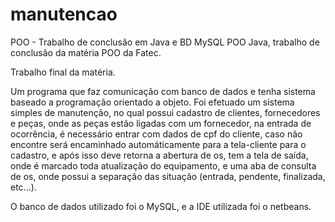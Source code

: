 # manutencao
POO - Trabalho de conclusão em Java e BD MySQL
POO Java, trabalho de conclusão da matéria POO da Fatec.

Trabalho final da matéria.

Um programa que faz comunicação com banco de dados e tenha sistema baseado a programação orientado a objeto. 
Foi efetuado um sistema simples de manutenção, no qual possui cadastro de clientes, fornecedores e peças, 
onde as peças estão ligadas com um fornecedor, na entrada de ocorrência, é necessário entrar com dados de 
cpf do cliente, caso não encontre será encaminhado automáticamente para a tela-cliente para o cadastro, e 
após isso deve retorna a abertura de os, tem a tela de saída, onde é marcado toda atualização do equipamento, 
e uma aba de consulta de os, onde possui a separação das situação (entrada, pendente, finalizada, etc...). 

O banco de dados utilizado foi o MySQL, e a IDE utilizada foi o netbeans.
